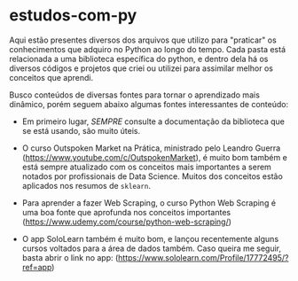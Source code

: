 # estudos-com-py
Aqui estão presentes diversos dos arquivos que utilizo para "praticar" os conhecimentos que adquiro no Python ao longo do tempo. Cada pasta está relacionada a uma biblioteca específica do python, e dentro dela há os diversos códigos e projetos que criei ou utilizei para assimilar melhor os conceitos que aprendi.

Busco conteúdos de diversas fontes para tornar o aprendizado mais dinâmico, porém seguem abaixo algumas fontes interessantes de conteúdo:

* Em primeiro lugar, *SEMPRE* consulte a documentação da biblioteca que se está usando, são muito úteis.

* O curso Outspoken Market na Prática, ministrado pelo Leandro Guerra (https://www.youtube.com/c/OutspokenMarket), é muito bom também e está sempre atualizado com os conceitos mais importantes a serem notados por profissionais de Data Science. Muitos dos conceitos estão aplicados nos resumos de `sklearn`.

* Para aprender a fazer Web Scraping, o curso Python Web Scraping é uma boa fonte que aprofunda nos conceitos importantes (https://www.udemy.com/course/python-web-scraping/)

* O app SoloLearn também é muito bom, e lançou recentemente alguns cursos voltados para a área de dados também. Caso queira me seguir, basta abrir o link no app: (https://www.sololearn.com/Profile/17772495/?ref=app)
